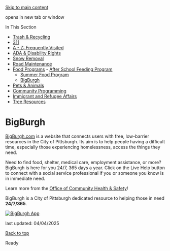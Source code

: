 [Skip to main content](https://www.pittsburghpa.gov/Resident-Services/Food-Programs/BigBurgh#main-content)

opens in new tab or window

In This Section

- [Trash & Recycling](https://www.pittsburghpa.gov/Resident-Services/Trash-Recycling)
- [311](https://www.pittsburghpa.gov/Resident-Services/311)
- [A - Z: Frequently Visited](https://www.pittsburghpa.gov/Resident-Services/A-Z-Frequently-Visited)
- [ADA & Disability Rights](https://www.pittsburghpa.gov/Resident-Services/ADA-Disability-Rights)
- [Snow Removal](https://www.pittsburghpa.gov/Resident-Services/Snow-Removal)
- [Road Maintenance](https://www.pittsburghpa.gov/Resident-Services/Road-Maintenance)
- [Food Programs](https://www.pittsburghpa.gov/Resident-Services/Food-Programs)  - [After School Feeding Program](https://www.pittsburghpa.gov/Resident-Services/Food-Programs/After-School-Feeding-Program)
  - [Summer Food Program](https://www.pittsburghpa.gov/Resident-Services/Food-Programs/Summer-Food-Program)
  - [BigBurgh](https://www.pittsburghpa.gov/Resident-Services/Food-Programs/BigBurgh)
- [Pets & Animals](https://www.pittsburghpa.gov/Resident-Services/Pets-Animals)
- [Community Programming](https://www.pittsburghpa.gov/Resident-Services/Community-Programming)
- [Immigrant and Refugee Affairs](https://www.pittsburghpa.gov/Resident-Services/Immigrant-and-Refugee-Affairs)
- [Tree Resources](https://www.pittsburghpa.gov/Resident-Services/Tree-Resources)

# BigBurgh

[BigBurgh.com](https://www.bigburgh.com/) is a website that connects users with free, low-barrier resources in the City of Pittsburgh. Its aim is to help people having a difficult time, especially those experiencing homelessness, access the things they need.

Need to find food, shelter, medical care, employment assistance, or more? BigBurgh is here for you 24/7, 365 days a year. Click on the Live Help button to connect with a social service professional if you or someone you know is in immediate need.

Learn more from the [Office of Community Health & Safety](https://www.pittsburghpa.gov/Safety/Office-of-Community-Health-and-Safety/Health-and-Safety-Resources/BigBurgh)!

BigBurgh is a City of Pittsburgh dedicated resource to helping those in need **24/7/365**.

[![BigBurgh App](https://www.pittsburghpa.gov/files/assets/city/v/1/parks/images/17940_bigburgh_balanced.png)](https://www.bigburgh.com/app.html#/who)

last updated: 04/04/2025

[Back to top](https://www.pittsburghpa.gov/Resident-Services/Food-Programs/BigBurgh#body-top)

Ready
